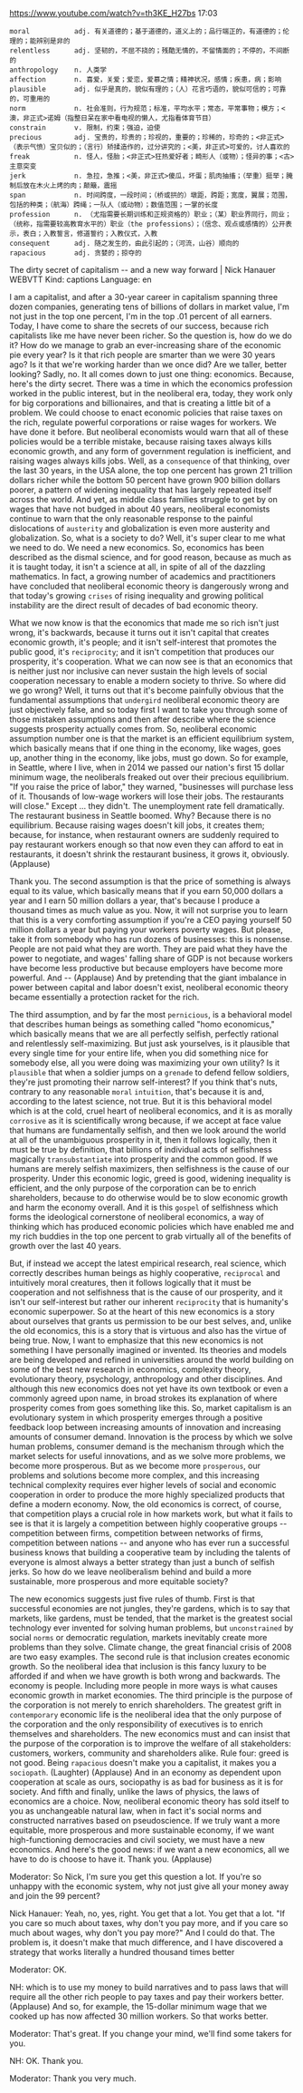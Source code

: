 https://www.youtube.com/watch?v=th3KE_H27bs
17:03
```
moral           adj. 有关道德的；基于道德的，道义上的；品行端正的，有道德的；伦理的；能辨别是非的
relentless      adj. 坚韧的，不屈不挠的；残酷无情的，不留情面的；不停的，不间断的
anthropology    n. 人类学
affection       n. 喜爱，关爱；爱恋，爱慕之情；精神状况，感情；疾患，病；影响
plausible       adj. 似乎是真的，貌似有理的；（人）花言巧语的，貌似可信的；可靠的，可重用的
norm            n. 社会准则，行为规范；标准，平均水平；常态，平常事物；模方；<澳，非正式>诺姆（指整日呆在家中看电视的懒人，尤指看体育节目）
constrain       v. 限制，约束；强迫，迫使
precious        adj. 宝贵的，珍贵的；珍视的，重要的；珍稀的，珍奇的；<非正式>（表示气愤）宝贝似的；（言行）矫揉造作的，过分讲究的；<美，非正式>可爱的，讨人喜欢的  
freak           n. 怪人，怪胎；<非正式>狂热爱好者；畸形人（或物）；怪异的事；<古>主意突变
jerk            n. 急拉，急推；<美，非正式>傻瓜，坏蛋；肌肉抽搐；（举重）挺举；腌制后放在木火上烤的肉；颠簸，震摇
span            n. 时间跨度，一段时间；（桥或拱的）墩距，跨距；宽度，翼展；范围，包括的种类；（航海）跨绳；一队人（或动物）；数值范围；一掌的长度
profession      n. （尤指需要长期训练和正规资格的）职业；（某）职业界同行，同业；（统称，指需要较高教育水平的）职业（the professions）；（信念、观点或感情的）公开表示，表白；入教誓言，修道誓约；入教仪式，入教
consequent      adj. 随之发生的，由此引起的；（河流，山谷）顺向的
rapacious       adj. 贪婪的；掠夺的
```

The dirty secret of capitalism -- and a new way forward | Nick Hanauer
WEBVTT Kind: captions Language: en 

I am a capitalist, and after a 30-year career in capitalism spanning three dozen companies, generating tens of billions of dollars in market value, I'm not just in the top one percent, I'm in the top .01 percent of all earners. Today, I have come to share the secrets of our success, because rich capitalists like me have never been richer. So the question is, how do we do it? How do we manage to grab an ever-increasing share of the economic pie every year? Is it that rich people are smarter than we were 30 years ago? Is it that we're working harder than we once did? Are we taller, better looking? Sadly, no. It all comes down to just one thing: economics. Because, here's the dirty secret. There was a time in which the economics profession worked in the public interest, but in the neoliberal era, today, they work only for big corporations and billionaires, and that is creating a little bit of a problem. We could choose to enact economic policies that raise taxes on the rich, regulate powerful corporations or raise wages for workers. We have done it before. But neoliberal economists would warn that all of these policies would be a terrible mistake, because raising taxes always kills economic growth, and any form of government regulation is inefficient, and raising wages always kills jobs. Well, as a `consequence` of that thinking, over the last 30 years, in the USA alone, the top one percent has grown 21 trillion dollars richer while the bottom 50 percent have grown 900 billion dollars poorer, a pattern of widening inequality that has largely repeated itself across the world. And yet, as middle class families struggle to get by on wages that have not budged in about 40 years, neoliberal economists continue to warn that the only reasonable response to the painful dislocations of `austerity` and globalization is even more austerity and globalization. So, what is a society to do? Well, it's super clear to me what we need to do. We need a new economics. So, economics has been described as the dismal science, and for good reason, because as much as it is taught today, it isn't a science at all, in spite of all of the dazzling mathematics. In fact, a growing number of academics and practitioners have concluded that neoliberal economic theory is dangerously wrong and that today's growing `crises` of rising inequality and growing political instability are the direct result of decades of bad economic theory. 

What we now know is that the economics that made me so rich isn't just wrong, it's backwards, because it turns out it isn't capital that creates economic growth, it's people; and it isn't self-interest that promotes the public good, it's `reciprocity`; and it isn't competition that produces our prosperity, it's cooperation. What we can now see is that an economics that is neither just nor inclusive can never sustain the high levels of social cooperation necessary to enable a modern society to thrive. So where did we go wrong? Well, it turns out that it's become painfully obvious that the fundamental assumptions that `undergird` neoliberal economic theory are just objectively false, and so today first I want to take you through some of those mistaken assumptions and then after describe where the science suggests prosperity actually comes from. So, neoliberal economic assumption number one is that the market is an efficient equilibrium system, which basically means that if one thing in the economy, like wages, goes up, another thing in the economy, like jobs, must go down. So for example, in Seattle, where I live, when in 2014 we passed our nation's first 15 dollar minimum wage, the neoliberals freaked out over their precious equilibrium. "If you raise the price of labor," they warned, "businesses will purchase less of it. Thousands of low-wage workers will lose their jobs. The restaurants will close." Except ... they didn't. The unemployment rate fell dramatically. The restaurant business in Seattle boomed. Why? Because there is no equilibrium. Because raising wages doesn't kill jobs, it creates them; because, for instance, when restaurant owners are suddenly required to pay restaurant workers enough so that now even they can afford to eat in restaurants, it doesn't shrink the restaurant business, it grows it, obviously. (Applause) 

Thank you. The second assumption is that the price of something is always equal to its value, which basically means that if you earn 50,000 dollars a year and I earn 50 million dollars a year, that's because I produce a thousand times as much value as you. Now, it will not surprise you to learn that this is a very comforting assumption if you're a CEO paying yourself 50 million dollars a year but paying your workers poverty wages. But please, take it from somebody who has run dozens of businesses: this is nonsense. People are not paid what they are worth. They are paid what they have the power to negotiate, and wages' falling share of GDP is not because workers have become less productive but because employers have become more powerful. And -- (Applause) And by pretending that the giant imbalance in power between capital and labor doesn't exist, neoliberal economic theory became essentially a protection racket for the rich. 

The third assumption, and by far the most `pernicious`, is a behavioral model that describes human beings as something called "homo economicus," which basically means that we are all perfectly selfish, perfectly rational and relentlessly self-maximizing. But just ask yourselves, is it plausible that every single time for your entire life, when you did something nice for somebody else, all you were doing was maximizing your own utility? Is it `plausible` that when a soldier jumps on a `grenade` to defend fellow soldiers, they're just promoting their narrow self-interest? If you think that's nuts, contrary to any reasonable `moral` `intuition`, that's because it is and, according to the latest science, not true. But it is this behavioral model which is at the cold, cruel heart of neoliberal economics, and it is as morally `corrosive` as it is scientifically wrong because, if we accept at face value that humans are fundamentally selfish, and then we look around the world at all of the unambiguous prosperity in it, then it follows logically, then it must be true by definition, that billions of individual acts of selfishness magically `transubstantiate` into prosperity and the common good. If we humans are merely selfish maximizers, then selfishness is the cause of our prosperity. Under this economic logic, greed is good, widening inequality is efficient, and the only purpose of the corporation can be to enrich shareholders, because to do otherwise would be to slow economic growth and harm the economy overall. And it is this `gospel` of selfishness which forms the ideological cornerstone of neoliberal economics, a way of thinking which has produced economic policies which have enabled me and my rich buddies in the top one percent to grab virtually all of the benefits of growth over the last 40 years. 

But, if instead we accept the latest empirical research, real science, which correctly describes human beings as highly cooperative, `reciprocal` and intuitively moral creatures, then it follows logically that it must be cooperation and not selfishness that is the cause of our prosperity, and it isn't our self-interest but rather our inherent `reciprocity` that is humanity's economic superpower. So at the heart of this new economics is a story about ourselves that grants us permission to be our best selves, and, unlike the old economics, this is a story that is virtuous and also has the virtue of being true. Now, I want to emphasize that this new economics is not something I have personally imagined or invented. Its theories and models are being developed and refined in universities around the world building on some of the best new research in economics, complexity theory, evolutionary theory, psychology, anthropology and other disciplines. And although this new economics does not yet have its own textbook or even a commonly agreed upon name, in broad strokes its explanation of where prosperity comes from goes something like this. So, market capitalism is an evolutionary system in which prosperity emerges through a positive feedback loop between increasing amounts of innovation and increasing amounts of consumer demand. Innovation is the process by which we solve human problems, consumer demand is the mechanism through which the market selects for useful innovations, and as we solve more problems, we become more prosperous. But as we become more `prosperous`, our problems and solutions become more complex, and this increasing technical complexity requires ever higher levels of social and economic cooperation in order to produce the more highly specialized products that define a modern economy. Now, the old economics is correct, of course, that competition plays a crucial role in how markets work, but what it fails to see is that it is largely a competition between highly cooperative groups -- competition between firms, competition between networks of firms, competition between nations -- and anyone who has ever run a successful business knows that building a cooperative team by including the talents of everyone is almost always a better strategy than just a bunch of selfish jerks. So how do we leave neoliberalism behind and build a more sustainable, more prosperous and more equitable society? 

The new economics suggests just five rules of thumb. First is that successful economies are not jungles, they're gardens, which is to say that markets, like gardens, must be tended, that the market is the greatest social technology ever invented for solving human problems, but `unconstrained` by social `norms` or democratic regulation, markets inevitably create more problems than they solve. Climate change, the great financial crisis of 2008 are two easy examples. The second rule is that inclusion creates economic growth. So the neoliberal idea that inclusion is this fancy luxury to be afforded if and when we have growth is both wrong and backwards. The economy is people. Including more people in more ways is what causes economic growth in market economies. The third principle is the purpose of the corporation is not merely to enrich shareholders. The greatest grift in `contemporary` economic life is the neoliberal idea that the only purpose of the corporation and the only responsibility of executives is to enrich themselves and shareholders. The new economics must and can insist that the purpose of the corporation is to improve the welfare of all stakeholders: customers, workers, community and shareholders alike. Rule four: greed is not good. Being `rapacious` doesn't make you a capitalist, it makes you a `sociopath`. (Laughter) (Applause) And in an economy as dependent upon cooperation at scale as ours, sociopathy is as bad for business as it is for society. And fifth and finally, unlike the laws of physics, the laws of economics are a choice. Now, neoliberal economic theory has sold itself to you as unchangeable natural law, when in fact it's social norms and constructed narratives based on pseudoscience. If we truly want a more equitable, more prosperous and more sustainable economy, if we want high-functioning democracies and civil society, we must have a new economics. And here's the good news: if we want a new economics, all we have to do is choose to have it. Thank you. (Applause) 

Moderator: So Nick, I'm sure you get this question a lot. If you're so unhappy with the economic system, why not just give all your money away and join the 99 percent? 

Nick Hanauer: Yeah, no, yes, right. You get that a lot. You get that a lot. "If you care so much about taxes, why don't you pay more, and if you care so much about wages, why don't you pay more?" And I could do that. The problem is, it doesn't make that much difference, and I have discovered a strategy that works literally a hundred thousand times better 

Moderator: OK. 

NH: which is to use my money to build narratives and to pass laws that will require all the other rich people to pay taxes and pay their workers better. (Applause) And so, for example, the 15-dollar minimum wage that we cooked up has now affected 30 million workers. So that works better. 

Moderator: That's great. If you change your mind, we'll find some takers for you. 

NH: OK. Thank you. 

Moderator: Thank you very much. 